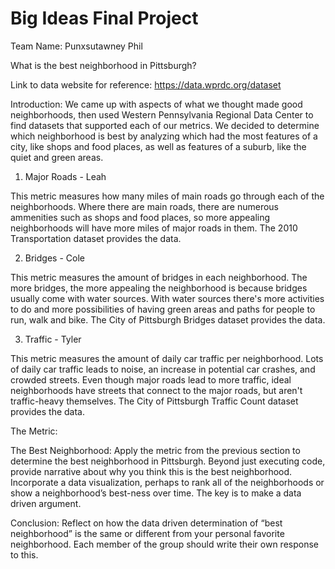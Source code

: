 # Big Ideas Final Project

Team Name: Punxsutawney Phil

What is the best neighborhood in Pittsburgh?

Link to data website for reference: https://data.wprdc.org/dataset

Introduction:
We came up with aspects of what we thought made good neighborhoods, then used Western Pennsylvania Regional Data Center to find datasets that supported each of our metrics. We decided to determine which neighborhood is best by analyzing which had the most features of a city, like shops and food places, as well as features of a suburb, like the quiet and green areas.

1. Major Roads - Leah

This metric measures how many miles of main roads go through each of the neighborhoods. Where there are main roads, there are numerous ammenities such as shops and food places, so more appealing neighborhoods will have more miles of major roads in them. The 2010 Transportation dataset provides the data.

2. Bridges - Cole

This metric measures the amount of bridges in each neighborhood. The more bridges, the more appealing the neighborhood is because bridges usually come with water sources. With water sources there's more activities to do and more possibilities of having green areas and paths for people to run, walk and bike. The City of Pittsburgh Bridges dataset provides the data.
  
3. Traffic - Tyler

This metric measures the amount of daily car traffic per neighborhood. Lots of daily car traffic leads to noise, an increase in potential car crashes, and crowded streets. Even though major roads lead to more traffic, ideal neighborhoods have streets that connect to the major roads, but aren't traffic-heavy themselves. The City of Pittsburgh Traffic Count dataset provides the data.

The Metric:

The Best Neighborhood: Apply the metric from the previous section to determine the best neighborhood in Pittsburgh. Beyond just executing code, provide narrative about why you think this is the best neighborhood. Incorporate a data visualization, perhaps to rank all of the neighborhoods or show a neighborhood’s best-ness over time. The key is to make a data driven argument.

Conclusion: Reflect on how the data driven determination of “best neighborhood” is the same or different from your personal favorite neighborhood. Each member of the group should write their own response to this.
